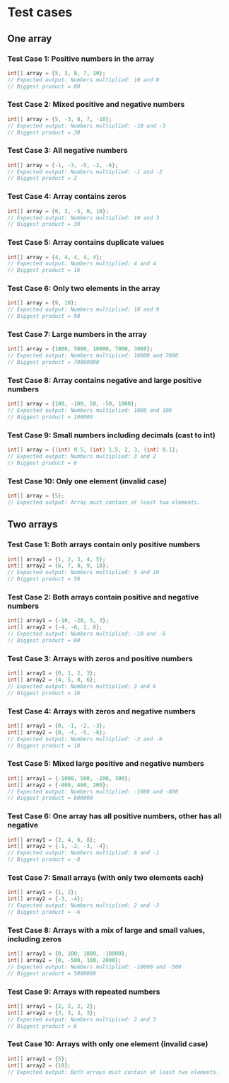 # Test cases
## One array

### Test Case 1: Positive numbers in the array
```java
int[] array = {5, 3, 8, 7, 10};
// Expected output: Numbers multiplied: 10 and 8
// Biggest product = 80
```

### Test Case 2: Mixed positive and negative numbers
```java
int[] array = {5, -3, 8, 7, -10};
// Expected output: Numbers multiplied: -10 and -3
// Biggest product = 30
```

### Test Case 3: All negative numbers
```java
int[] array = {-1, -3, -5, -2, -6};
// Expected output: Numbers multiplied: -1 and -2
// Biggest product = 2
```

### Test Case 4: Array contains zeros
```java
int[] array = {0, 3, -5, 0, 10};
// Expected output: Numbers multiplied: 10 and 3
// Biggest product = 30
```

### Test Case 5: Array contains duplicate values
```java
int[] array = {4, 4, 4, 4, 4};
// Expected output: Numbers multiplied: 4 and 4
// Biggest product = 16
```

### Test Case 6: Only two elements in the array
```java
int[] array = {9, 10};
// Expected output: Numbers multiplied: 10 and 9
// Biggest product = 90
```

### Test Case 7: Large numbers in the array
```java
int[] array = {1000, 5000, 10000, 7000, 3000};
// Expected output: Numbers multiplied: 10000 and 7000
// Biggest product = 70000000
```

### Test Case 8: Array contains negative and large positive numbers
```java
int[] array = {100, -100, 50, -50, 1000};
// Expected output: Numbers multiplied: 1000 and 100
// Biggest product = 100000
```

### Test Case 9: Small numbers including decimals (cast to int)
```java
int[] array = {(int) 0.5, (int) 1.5, 2, 3, (int) 0.1};
// Expected output: Numbers multiplied: 3 and 2
// Biggest product = 6
```

### Test Case 10: Only one element (invalid case)
```java
int[] array = {5};
// Expected output: Array must contain at least two elements.
```

## Two arrays
### Test Case 1: Both arrays contain only positive numbers
```java
int[] array1 = {1, 2, 3, 4, 5};
int[] array2 = {6, 7, 8, 9, 10};
// Expected output: Numbers multiplied: 5 and 10
// Biggest product = 50
```

### Test Case 2: Both arrays contain positive and negative numbers
```java
int[] array1 = {-10, -20, 5, 3};
int[] array2 = {-4, -6, 2, 8};
// Expected output: Numbers multiplied: -10 and -6
// Biggest product = 60
```

### Test Case 3: Arrays with zeros and positive numbers
```java
int[] array1 = {0, 1, 2, 3};
int[] array2 = {4, 5, 0, 6};
// Expected output: Numbers multiplied: 3 and 6
// Biggest product = 18
```

### Test Case 4: Arrays with zeros and negative numbers
```java
int[] array1 = {0, -1, -2, -3};
int[] array2 = {0, -4, -5, -6};
// Expected output: Numbers multiplied: -3 and -6
// Biggest product = 18
```

### Test Case 5: Mixed large positive and negative numbers
```java
int[] array1 = {-1000, 500, -200, 300};
int[] array2 = {-800, 400, 200};
// Expected output: Numbers multiplied: -1000 and -800
// Biggest product = 800000
```

### Test Case 6: One array has all positive numbers, other has all negative
```java
int[] array1 = {2, 4, 6, 8};
int[] array2 = {-1, -2, -3, -4};
// Expected output: Numbers multiplied: 8 and -1
// Biggest product = -8
```

### Test Case 7: Small arrays (with only two elements each)
```java
int[] array1 = {1, 2};
int[] array2 = {-3, -4};
// Expected output: Numbers multiplied: 2 and -3
// Biggest product = -6
```

### Test Case 8: Arrays with a mix of large and small values, including zeros
```java
int[] array1 = {0, 100, 1000, -10000};
int[] array2 = {0, -500, 100, 2000};
// Expected output: Numbers multiplied: -10000 and -500
// Biggest product = 5000000
```

### Test Case 9: Arrays with repeated numbers
```java
int[] array1 = {2, 2, 2, 2};
int[] array2 = {3, 3, 3, 3};
// Expected output: Numbers multiplied: 2 and 3
// Biggest product = 6
```

### Test Case 10: Arrays with only one element (invalid case)
```java
int[] array1 = {5};
int[] array2 = {10};
// Expected output: Both arrays must contain at least two elements.
```
